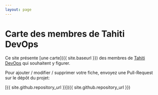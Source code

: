```yaml
---
layout: page
---
```


# Carte des membres de Tahiti DevOps

Ce site présente [une carte]({{ site.baseurl }}) des membres de [Tahiti DevOps](https://devops.pf/) qui souhaitent y figurer.

Pour ajouter / modifier / supprimer votre fiche, envoyez une Pull-Request sur le dépôt du projet:

[{{ site.github.repository_url }}]({{ site.github.repository_url }})
